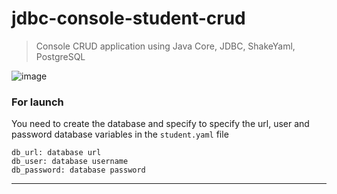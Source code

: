 # jdbc-console-student-crud
> Console CRUD application using Java Core, JDBC, ShakeYaml, PostgreSQL

![image](https://user-images.githubusercontent.com/68866537/222669074-63908823-8cd5-49e0-972a-3f8e322f648f.png)

### For launch
You need to create the database and specify to specify the url, user and password database variables
in the `student.yaml` file

```
db_url: database url
db_user: database username
db_password: database password 
```
<hr/>
